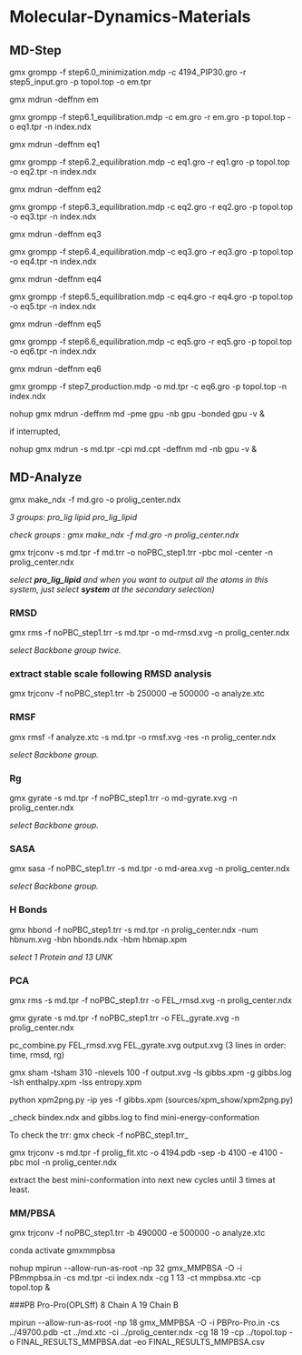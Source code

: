 # Molecular-Dynamics-Materials
## MD-Step
gmx grompp -f step6.0_minimization.mdp -c 4194_PIP30.gro -r step5_input.gro -p topol.top -o em.tpr

gmx mdrun -deffnm em

gmx grompp -f step6.1_equilibration.mdp -c em.gro -r em.gro -p topol.top -o eq1.tpr -n index.ndx

gmx mdrun -deffnm eq1

gmx grompp -f step6.2_equilibration.mdp -c eq1.gro -r eq1.gro -p topol.top -o eq2.tpr -n index.ndx

gmx mdrun -deffnm eq2

gmx grompp -f step6.3_equilibration.mdp -c eq2.gro -r eq2.gro -p topol.top -o eq3.tpr -n index.ndx

gmx mdrun -deffnm eq3

gmx grompp -f step6.4_equilibration.mdp -c eq3.gro -r eq3.gro -p topol.top -o eq4.tpr -n index.ndx

gmx mdrun -deffnm eq4

gmx grompp -f step6.5_equilibration.mdp -c eq4.gro -r eq4.gro -p topol.top -o eq5.tpr -n index.ndx

gmx mdrun -deffnm eq5

gmx grompp -f step6.6_equilibration.mdp -c eq5.gro -r eq5.gro -p topol.top -o eq6.tpr -n index.ndx

gmx mdrun -deffnm eq6

gmx grompp -f step7_production.mdp -o md.tpr -c eq6.gro -p topol.top -n index.ndx

nohup gmx mdrun -deffnm md -pme gpu -nb gpu -bonded gpu -v & 

if interrupted,

nohup gmx mdrun -s md.tpr -cpi md.cpt -deffnm md -nb gpu -v & 

## MD-Analyze
gmx make_ndx -f md.gro -o prolig_center.ndx

  _3 groups: pro_lig lipid pro_lig_lipid_
  
  _check groups : gmx make_ndx -f md.gro -n prolig_center.ndx_

gmx trjconv -s md.tpr -f md.trr -o noPBC_step1.trr -pbc mol -center -n prolig_center.ndx
 
  _select **pro_lig_lipid** and when you want to output all the atoms in this system, just select **system** at the secondary selection)_

### RMSD

gmx rms -f noPBC_step1.trr -s md.tpr -o md-rmsd.xvg -n prolig_center.ndx
  
  _select Backbone group twice._

### extract stable scale following RMSD analysis

gmx trjconv -f noPBC_step1.trr -b 250000 -e 500000 -o analyze.xtc 

### RMSF

gmx rmsf -f analyze.xtc  -s md.tpr -o rmsf.xvg -res -n prolig_center.ndx

_select Backbone group._

### Rg

gmx gyrate -s md.tpr -f noPBC_step1.trr -o md-gyrate.xvg -n prolig_center.ndx

  _select Backbone group._

### SASA

gmx sasa -f noPBC_step1.trr -s md.tpr -o md-area.xvg -n prolig_center.ndx

_select Backbone group._

### H Bonds

gmx hbond -f noPBC_step1.trr -s md.tpr -n prolig_center.ndx -num hbnum.xvg -hbn hbonds.ndx -hbm hbmap.xpm

_select 1 Protein and 13 UNK_

### PCA

gmx rms -s md.tpr -f noPBC_step1.trr -o FEL_rmsd.xvg -n prolig_center.ndx 

gmx gyrate -s md.tpr -f noPBC_step1.trr -o FEL_gyrate.xvg -n prolig_center.ndx 

pc_combine.py FEL_rmsd.xvg FEL_gyrate.xvg output.xvg (3 lines in order: time, rmsd, rg)

gmx sham -tsham 310 -nlevels 100 -f output.xvg -ls gibbs.xpm -g gibbs.log -lsh enthalpy.xpm -lss entropy.xpm

python xpm2png.py -ip yes -f gibbs.xpm (sources/xpm_show/xpm2png.py)

_check bindex.ndx and gibbs.log to find mini-energy-conformation     

To check the trr: gmx check -f noPBC_step1.trr_

gmx trjconv -s md.tpr -f prolig_fit.xtc -o 4194.pdb -sep -b 4100 -e 4100 -pbc mol -n prolig_center.ndx

extract the best mini-conformation into next new cycles until 3 times at least.

### MM/PBSA

gmx trjconv -f noPBC_step1.trr -b 490000 -e 500000 -o analyze.xtc

conda activate gmxmmpbsa

 nohup mpirun --allow-run-as-root -np 32 gmx_MMPBSA -O -i PBmmpbsa.in -cs md.tpr -ci index.ndx -cg 1 13 -ct mmpbsa.xtc -cp topol.top &

###PB Pro-Pro(OPLSff)      8 Chain A    19 Chain B
 
mpirun --allow-run-as-root -np 18 gmx_MMPBSA -O -i PBPro-Pro.in -cs ../49700.pdb -ct ../md.xtc -ci ../prolig_center.ndx -cg 18 19 -cp ../topol.top -o FINAL_RESULTS_MMPBSA.dat -eo FINAL_RESULTS_MMPBSA.csv

